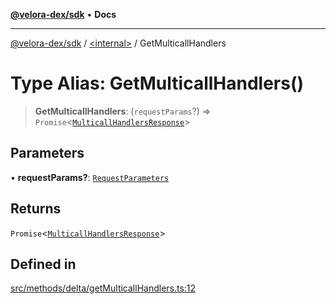 [**@velora-dex/sdk**](../../README.md) • **Docs**

***

[@velora-dex/sdk](../../globals.md) / [\<internal\>](../README.md) / GetMulticallHandlers

# Type Alias: GetMulticallHandlers()

> **GetMulticallHandlers**: (`requestParams`?) => `Promise`\<[`MulticallHandlersResponse`](../../type-aliases/MulticallHandlersResponse.md)\>

## Parameters

• **requestParams?**: [`RequestParameters`](RequestParameters.md)

## Returns

`Promise`\<[`MulticallHandlersResponse`](../../type-aliases/MulticallHandlersResponse.md)\>

## Defined in

[src/methods/delta/getMulticallHandlers.ts:12](https://github.com/paraswap/paraswap-sdk/blob/master/src/methods/delta/getMulticallHandlers.ts#L12)
